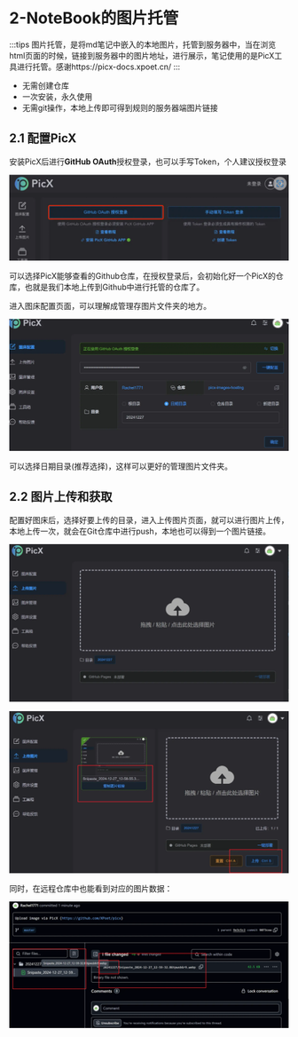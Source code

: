 # 2-NoteBook的图片托管

:::tips
图片托管，是将md笔记中嵌入的本地图片，托管到服务器中，当在浏览html页面的时候，链接到服务器中的图片地址，进行展示，笔记使用的是PicX工具进行托管。感谢https://picx-docs.xpoet.cn/
:::

- 无需创建仓库
- 一次安装，永久使用
- 无需git操作，本地上传即可得到规则的服务器端图片链接

## 2.1 配置PicX
安装PicX后进行**GitHub OAuth**授权登录，也可以手写Token，个人建议授权登录

![img1](https://github.com/Rachel1771/picx-images-hosting/raw/master/20241227/Snipaste_2024-12-27_12-53-25.64dx8q4x4s.webp)

可以选择PicX能够查看的Github仓库，在授权登录后，会初始化好一个PicX的仓库，也就是我们本地上传到Github中进行托管的仓库了。

进入图床配置页面，可以理解成管理存图片文件夹的地方。

![img2](https://github.com/Rachel1771/picx-images-hosting/raw/master/20241227/Snipaste_2024-12-27_12-55-47.2oblgmy5yu.webp)

可以选择日期目录(推荐选择)，这样可以更好的管理图片文件夹。


## 2.2 图片上传和获取

配置好图床后，选择好要上传的目录，进入上传图片页面，就可以进行图片上传，本地上传一次，就会在Git仓库中进行push，本地也可以得到一个图片链接。

![img3](https://github.com/Rachel1771/picx-images-hosting/raw/master/20241227/Snipaste_2024-12-27_12-58-55.3rbariy02j.webp)

![img4](https://github.com/Rachel1771/picx-images-hosting/raw/master/20241227/Snipaste_2024-12-27_12-59-32.86tpwsb6r9.webp)

同时，在远程仓库中也能看到对应的图片数据：

![img5](https://github.com/Rachel1771/picx-images-hosting/raw/master/20241227/Snipaste_2024-12-27_13-01-54.7zqi1cs4r8.webp)

